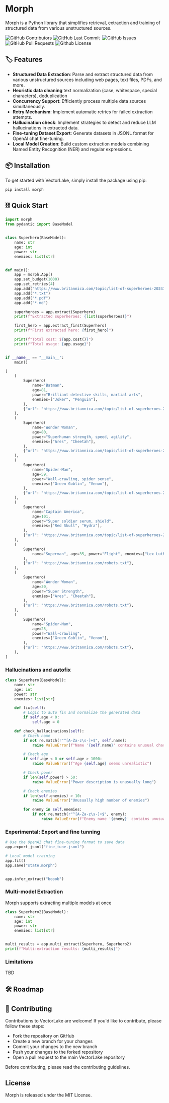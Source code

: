 # Morph

Morph is a Python library that simplifies retrieval, extraction and training of structured data from various unstructured sources.

<p>
<img alt="GitHub Contributors" src="https://img.shields.io/github/contributors/msoedov/morph" />
<img alt="GitHub Last Commit" src="https://img.shields.io/github/last-commit/msoedov/morph" />
<img alt="" src="https://img.shields.io/github/repo-size/msoedov/morph" />
<img alt="GitHub Issues" src="https://img.shields.io/github/issues/msoedov/morph" />
<img alt="GitHub Pull Requests" src="https://img.shields.io/github/issues-pr/msoedov/morph" />
<img alt="Github License" src="https://img.shields.io/github/license/msoedov/morph" />
</p>

## 🏷 Features

- **Structured Data Extraction**: Parse and extract structured data from various unstructured sources including web pages, text files, PDFs, and more.
- **Heuristic data cleaning**  text normalization (case, whitespace, special characters), deduplication
- **Concurrency Support**: Efficiently process multiple data sources simultaneously.
- **Retry Mechanism**: Implement automatic retries for failed extraction attempts.
- **Hallucination check**: Implement strategies to detect and reduce LLM hallucinations in extracted data.
- **Fine-tuning Dataset Export**: Generate datasets in JSONL format for OpenAI chat fine-tuning.
- **Local Model Creation**: Build custom extraction models combining Named Entity Recognition (NER) and regular expressions.

## 📦 Installation

To get started with VectorLake, simply install the package using pip:

```shell
pip install morph
```

## ⛓️ Quick Start

```python
import morph
from pydantic import BaseModel


class Superhero(BaseModel):
    name: str
    age: int
    power: str
    enemies: list[str]


def main():
    app = morph.App()
    app.set_budget(1000)
    app.set_retries(4)
    app.add("https://www.britannica.com/topic/list-of-superheroes-2024795")
    app.add("*.txt")
    app.add("*.pdf")
    app.add("*.md")

    superheroes = app.extract(Superhero)
    print(f"Extracted superheroes: {list(superheroes)}")

    first_hero = app.extract_first(Superhero)
    print(f"First extracted hero: {first_hero}")

    print(f"Total cost: ${app.cost()}")
    print(f"Total usage: {app.usage}")


if __name__ == "__main__":
    main()
```

```python
[
    (
        Superhero(
            name="Batman",
            age=81,
            power="Brilliant detective skills, martial arts",
            enemies=["Joker", "Penguin"],
        ),
        {"url": "https://www.britannica.com/topic/list-of-superheroes-2024795"},
    ),
    (
        Superhero(
            name="Wonder Woman",
            age=80,
            power="Superhuman strength, speed, agility",
            enemies=["Ares", "Cheetah"],
        ),
        {"url": "https://www.britannica.com/topic/list-of-superheroes-2024795"},
    ),
    (
        Superhero(
            name="Spider-Man",
            age=59,
            power="Wall-crawling, spider sense",
            enemies=["Green Goblin", "Venom"],
        ),
        {"url": "https://www.britannica.com/topic/list-of-superheroes-2024795"},
    ),
    (
        Superhero(
            name="Captain America",
            age=101,
            power="Super soldier serum, shield",
            enemies=["Red Skull", "Hydra"],
        ),
        {"url": "https://www.britannica.com/topic/list-of-superheroes-2024795"},
    ),
    (
        Superhero(
            name="Superman", age=35, power="Flight", enemies=["Lex Luthor", "Doomsday"]
        ),
        {"url": "https://www.britannica.com/robots.txt"},
    ),
    (
        Superhero(
            name="Wonder Woman",
            age=30,
            power="Super Strength",
            enemies=["Ares", "Cheetah"],
        ),
        {"url": "https://www.britannica.com/robots.txt"},
    ),
    (
        Superhero(
            name="Spider-Man",
            age=25,
            power="Wall-crawling",
            enemies=["Green Goblin", "Venom"],
        ),
        {"url": "https://www.britannica.com/robots.txt"},
    ),
]
```

### Hallucinations and autofix

```python
class Superhero(BaseModel):
    name: str
    age: int
    power: str
    enemies: list[str]

    def fix(self):
        # Logic to auto fix and normalize the generated data
        if self.age < 0:
            self.age = 0

    def check_hallucinations(self):
        # Check name
        if not re.match(r"^[A-Za-z\s-]+$", self.name):
            raise ValueError(f"Name '{self.name}' contains unusual characters")

        # Check age
        if self.age < 0 or self.age > 1000:
            raise ValueError(f"Age {self.age} seems unrealistic")

        # Check power
        if len(self.power) > 50:
            raise ValueError("Power description is unusually long")

        # Check enemies
        if len(self.enemies) > 10:
            raise ValueError("Unusually high number of enemies")

        for enemy in self.enemies:
            if not re.match(r"^[A-Za-z\s-]+$", enemy):
                raise ValueError(f"Enemy name '{enemy}' contains unusual characters")
```

### Experimental: Export and fine tunning

```python
# Use the OpenAI chat fine-tuning format to save data
app.export_jsonl("fine_tune.jsonl")

# Local model training
app.fit()
app.save("state.morph")


app.infer_extract("booob")
```

### Multi-model Extraction

Morph supports extracting multiple models at once

```python
class Superhero2(BaseModel):
    name: str
    age: int
    power: str
    enemies: list[str]


multi_results = app.multi_extract(Superhero, Superhero2)
print(f"Multi-extraction results: {multi_results}")
```

### Limitations

TBD

## 🛠️ Roadmap

## 👋 Contributing

Contributions to VectorLake are welcome! If you'd like to contribute, please follow these steps:

- Fork the repository on GitHub
- Create a new branch for your changes
- Commit your changes to the new branch
- Push your changes to the forked repository
- Open a pull request to the main VectorLake repository

Before contributing, please read the contributing guidelines.

## License

Morph is released under the MIT License.
